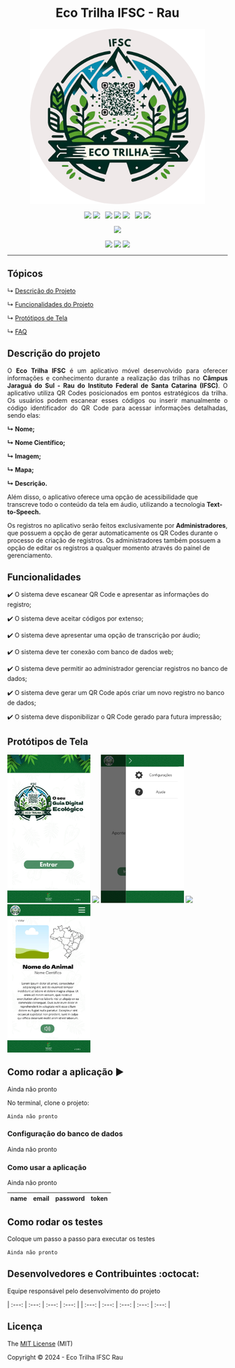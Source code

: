 <h1 align="center">Eco Trilha IFSC - Rau</h1>

<p align="center">
  <img src="https://github.com/Megwazi/assets/blob/main/Eco-Trail-IFSC.png" width=400 />
<p/>
  
<p align="center">
  <img src="https://img.shields.io/badge/OpenJDK-ED8B00?style=for-the-badge&logo=openjdk&logoColor=white"/>
  <img src="https://img.shields.io/badge/firebase-ffca28?style=for-the-badge&logo=firebase&logoColor=black"/>
  &nbsp;
  <img src="https://img.shields.io/badge/JavaScript-323330?style=for-the-badge&logo=javascript&logoColor=F7DF1E"/>
  <img src="https://img.shields.io/badge/PHP-777BB4?style=for-the-badge&logo=php&logoColor=white"/>
  <img src="https://img.shields.io/badge/HTML5-E34F26?style=for-the-badge&logo=html5&logoColor=white"/>
  &nbsp;
  <img src="https://img.shields.io/badge/Figma-F24E1E?style=for-the-badge&logo=figma&logoColor=white"/>
  <img src="https://img.shields.io/badge/Android_Studio-3DDC84?style=for-the-badge&logo=android-studio&logoColor=white"/>
</p>

<p align="center">
  <img src="https://img.shields.io/badge/Android-3DDC84?style=for-the-badge&logo=android&logoColor=white"/>
  <!-- IOS Removido temporariamente <img src="https://img.shields.io/badge/iOS-000000?style=for-the-badge&logo=ios&logoColor=white"/>-->
</p>

<p align="center">
  <img src="https://img.shields.io/badge/10%25-%2334A853?style=for-the-badge&label=Progresso&labelColor=black"/>
  <img src="https://img.shields.io/badge/3-%2334A853?style=for-the-badge&label=Colaboradores&labelColor=black"/>
  <img src="https://img.shields.io/github/last-commit/hakkita/EcoTrilhaIFSC?style=for-the-badge&labelColor=black&color=%2334A853"/>
</p>
<hr>

## Tópicos 

↳ [Descrição do Projeto](#descrição-do-projeto)

↳ [Funcionalidades do Projeto](#funcionalidades)

↳ [Protótipos de Tela](#protótipos-de-tela)

↳ [FAQ](#faq)

## Descrição do projeto 

<p align="justify">
 O <b>Eco Trilha IFSC</b> é um aplicativo móvel desenvolvido para oferecer informações e conhecimento durante a realização das trilhas no <b>Câmpus Jaraguá do Sul - Rau do Instituto Federal de Santa Catarina (IFSC)</b>. O aplicativo utiliza QR Codes posicionados em pontos estratégicos da trilha. Os usuários podem escanear esses códigos ou inserir manualmente o código identificador do QR Code para acessar informações detalhadas, sendo elas: 
<b>
  
  ↳ Nome; 
  
  ↳ Nome Científico;
  
  ↳ Imagem;
  
  ↳ Mapa;
  
  ↳ Descrição.
</b>

Além disso, o aplicativo oferece uma opção de acessibilidade que transcreve todo o conteúdo da tela em áudio, utilizando a tecnologia <b>Text-to-Speech.</b>

Os registros no aplicativo serão feitos exclusivamente por <b>Administradores</b>, que possuem a opção de gerar automaticamente os QR Codes durante o processo de criação de registros. Os administradores também possuem a opção de editar os registros a qualquer momento através do painel de gerenciamento.
</p>

## Funcionalidades

:heavy_check_mark: O sistema deve escanear QR Code e apresentar as informações do registro;  

:heavy_check_mark: O sistema deve aceitar códigos por extenso; 

:heavy_check_mark: O sistema deve apresentar uma opção de transcrição por áudio;

:heavy_check_mark: O sistema deve ter conexão com banco de dados web;

:heavy_check_mark: O sistema deve permitir ao administrador gerenciar registros no banco de dados;

:heavy_check_mark: O sistema deve gerar um QR Code após criar um novo registro no banco de dados;

:heavy_check_mark: O sistema deve disponibilizar o QR Code gerado para futura impressão;


## Protótipos de Tela
<p float="left">
 

<img src="https://github.com/Megwazi/assets/blob/main/Menu.png" width=190 />
<img src="https://github.com/Megwazi/assets/blob/main/P%C3%A1gina%20QR.png" width=190 />
<img src="https://github.com/Megwazi/assets/blob/main/Menu%20Lateral.png" width=190 />
<img src="https://github.com/Megwazi/assets/blob/main/Pop-up%20C%C3%B3digo.png" width=190 />
<img src="https://github.com/Megwazi/assets/blob/main/%C3%81udio%20fechado.png" width=190 />
</p>

## Como rodar a aplicação :arrow_forward:
Ainda não pronto

No terminal, clone o projeto: 

```
Ainda não pronto
```

### Configuração do banco de dados

Ainda não pronto


### Como usar a aplicação

Ainda não pronto

|name|email|password|token|
| -------- |-------- |-------- |-------- |


## Como rodar os testes

Coloque um passo a passo para executar os testes

```
Ainda não pronto
```

## Desenvolvedores e Contribuintes :octocat:

Equipe responsável pelo desenvolvimento do projeto

| :---: | :---: | :---: | :---: |
| :---: | :---: | :---: | :---: | :---: |

## Licença 

The [MIT License]() (MIT)

Copyright :copyright: 2024 - Eco Trilha IFSC Rau
